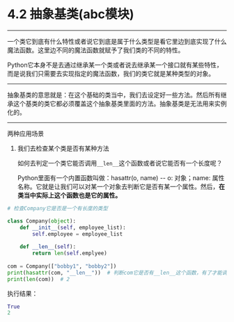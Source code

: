 # 4.2 抽象基类(abc模块)

---

一个类它到底有什么特性或者说它到底是属于什么类型是看它里边到底实现了什么魔法函数。这里边不同的魔法函数就赋予了我们类的不同的特性。

Python它本身不是去通过继承某一个类或者说去继承某一个接口就有某些特性，而是说我们只需要去实现指定的魔法函数，我们的类它就是某种类型的对象。

---

抽象基类的意思就是：在这个基础的类当中，我们去设定好一些方法。然后所有继承这个基类的类它都必须覆盖这个抽象基类里面的方法。抽象基类是无法用来实例化的。

---
两种应用场景

1. 我们去检查某个类是否有某种方法

   如何去判定一个类它能否调用`__len__`这个函数或者说它能否有一个长度呢？

   Python里面有一个内置函数叫做：hasattr(o, name)  -- o: 对象；name: 属性名称。它就是让我们可以对某一个对象去判断它是否有某一个属性。然后，**在类当中实际上这个函数也是它的属性。**

```python
# 检查Company它是否是一个有长度的类型

class Company(object):
    def __init__(self, employee_list):
        self.employee = employee_list
        
    def __len__(self):
        return len(self.emplyee)
    
com = Company(["bobby1", "bobby2"])  
print(hasattr(com, "__len__"))  # 判断com它是否有__len__这个函数，有了才能调用__len__
print(len(com))  # 2

```

执行结果：

```python
True
2
```

